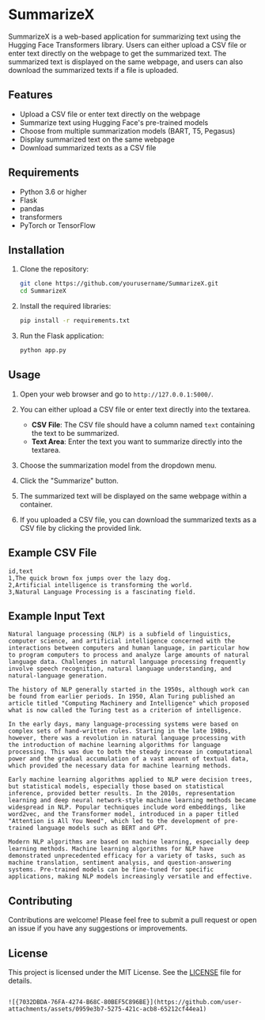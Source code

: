 # SummarizeX

SummarizeX is a web-based application for summarizing text using the Hugging Face Transformers library. Users can either upload a CSV file or enter text directly on the webpage to get the summarized text. The summarized text is displayed on the same webpage, and users can also download the summarized texts if a file is uploaded.

## Features

- Upload a CSV file or enter text directly on the webpage
- Summarize text using Hugging Face's pre-trained models
- Choose from multiple summarization models (BART, T5, Pegasus)
- Display summarized text on the same webpage
- Download summarized texts as a CSV file

## Requirements

- Python 3.6 or higher
- Flask
- pandas
- transformers
- PyTorch or TensorFlow

## Installation

1. Clone the repository:

   ```bash
   git clone https://github.com/yourusername/SummarizeX.git
   cd SummarizeX
   ```

2. Install the required libraries:

   ```bash
   pip install -r requirements.txt
   ```

3. Run the Flask application:

   ```bash
   python app.py
   ```

## Usage

1. Open your web browser and go to `http://127.0.0.1:5000/`.

2. You can either upload a CSV file or enter text directly into the textarea.

   - **CSV File**: The CSV file should have a column named `text` containing the text to be summarized.
   - **Text Area**: Enter the text you want to summarize directly into the textarea.

3. Choose the summarization model from the dropdown menu.

4. Click the "Summarize" button.

5. The summarized text will be displayed on the same webpage within a container.

6. If you uploaded a CSV file, you can download the summarized texts as a CSV file by clicking the provided link.

## Example CSV File

```csv
id,text
1,The quick brown fox jumps over the lazy dog.
2,Artificial intelligence is transforming the world.
3,Natural Language Processing is a fascinating field.
```

## Example Input Text

```
Natural language processing (NLP) is a subfield of linguistics, computer science, and artificial intelligence concerned with the interactions between computers and human language, in particular how to program computers to process and analyze large amounts of natural language data. Challenges in natural language processing frequently involve speech recognition, natural language understanding, and natural-language generation.

The history of NLP generally started in the 1950s, although work can be found from earlier periods. In 1950, Alan Turing published an article titled "Computing Machinery and Intelligence" which proposed what is now called the Turing test as a criterion of intelligence.

In the early days, many language-processing systems were based on complex sets of hand-written rules. Starting in the late 1980s, however, there was a revolution in natural language processing with the introduction of machine learning algorithms for language processing. This was due to both the steady increase in computational power and the gradual accumulation of a vast amount of textual data, which provided the necessary data for machine learning methods.

Early machine learning algorithms applied to NLP were decision trees, but statistical models, especially those based on statistical inference, provided better results. In the 2010s, representation learning and deep neural network-style machine learning methods became widespread in NLP. Popular techniques include word embeddings, like word2vec, and the Transformer model, introduced in a paper titled "Attention is All You Need", which led to the development of pre-trained language models such as BERT and GPT.

Modern NLP algorithms are based on machine learning, especially deep learning methods. Machine learning algorithms for NLP have demonstrated unprecedented efficacy for a variety of tasks, such as machine translation, sentiment analysis, and question-answering systems. Pre-trained models can be fine-tuned for specific applications, making NLP models increasingly versatile and effective.
```

## Contributing

Contributions are welcome! Please feel free to submit a pull request or open an issue if you have any suggestions or improvements.

## License

This project is licensed under the MIT License. See the [LICENSE](LICENSE) file for details.
```

![{7032DBDA-76FA-4274-B68C-80BEF5C896BE}](https://github.com/user-attachments/assets/0959e3b7-5275-421c-acb8-65212cf44ea1)


